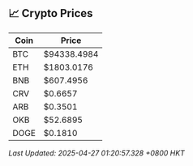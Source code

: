 ## 📈 Crypto Prices

| Coin | Price |
| ---- | ----- |
| BTC | $94338.4984 |
| ETH | $1803.0176 |
| BNB | $607.4956 |
| CRV | $0.6657 |
| ARB | $0.3501 |
| OKB | $52.6895 |
| DOGE | $0.1810 |

_Last Updated: 2025-04-27 01:20:57.328 +0800 HKT_